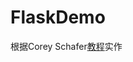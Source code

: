 # FlaskDemo

根据Corey Schafer[教程](https://www.youtube.com/playlist?list=PL-osiE80TeTs4UjLw5MM6OjgkjFeUxCYH)实作
